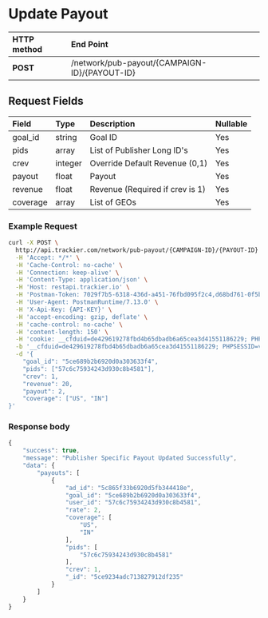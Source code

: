 # Update Payout

| **HTTP method** | **End Point** |
| :--- | :--- |
| **POST** | /network/pub-payout/{CAMPAIGN-ID}/{PAYOUT-ID} |

## Request Fields

| Field | Type | Description | Nullable |
| :--- | :--- | :--- | :--- |
| goal\_id | string | Goal ID | Yes |
| pids | array | List of Publisher Long ID's | Yes |
| crev | integer | Override Default Revenue \(0,1\) | Yes |
| payout | float | Payout | Yes |
| revenue | float | Revenue \(Required if crev is 1\) | Yes |
| coverage | array | List of GEOs | Yes |

### Example Request

```bash
curl -X POST \
  http://api.trackier.com/network/pub-payout/{CAMPAIGN-ID}/{PAYOUT-ID} \
  -H 'Accept: */*' \
  -H 'Cache-Control: no-cache' \
  -H 'Connection: keep-alive' \
  -H 'Content-Type: application/json' \
  -H 'Host: restapi.trackier.io' \
  -H 'Postman-Token: 7029f7b5-6318-436d-a451-76fbd095f2c4,d68bd761-0f5b-4f1f-ad90-48e99792eeca' \
  -H 'User-Agent: PostmanRuntime/7.13.0' \
  -H 'X-Api-Key: {API-KEY}' \
  -H 'accept-encoding: gzip, deflate' \
  -H 'cache-control: no-cache' \
  -H 'content-length: 150' \
  -H 'cookie: __cfduid=de429619278fbd4b65dbadb6a65cea3d41551186229; PHPSESSID=vosaiu4kd28qno7gkfm4gvl3k6' \
  -b '__cfduid=de429619278fbd4b65dbadb6a65cea3d41551186229; PHPSESSID=vosaiu4kd28qno7gkfm4gvl3k6' \
  -d '{
	"goal_id": "5ce689b2b6920d0a303633f4",
	"pids": ["57c6c75934243d930c8b4581"],
	"crev": 1,
	"revenue": 20,
	"payout": 2,
	"coverage": ["US", "IN"]
}'
```

### **Response body**

```javascript
{
    "success": true,
    "message": "Publisher Specific Payout Updated Successfully",
    "data": {
        "payouts": [
            {
                "ad_id": "5c865f33b6920d5fb344418e",
                "goal_id": "5ce689b2b6920d0a303633f4",
                "user_id": "57c6c75934243d930c8b4581",
                "rate": 2,
                "coverage": [
                    "US",
                    "IN"
                ],
                "pids": [
                    "57c6c75934243d930c8b4581"
                ],
                "crev": 1,
                "_id": "5ce9234adc713827912df235"
            }
        ]
    }
}
```

